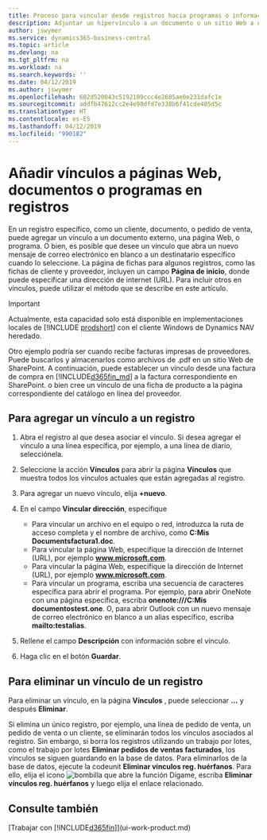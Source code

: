 ```yaml
---
title: Proceso para vincular desde registros hacia programas o información externa | Documentos de Microsoft
description: Adjuntar un hipervínculo a un documento o un sitio Web a un registro específico, como un documento de cliente.
author: jswymer
ms.service: dynamics365-business-central
ms.topic: article
ms.devlang: na
ms.tgt_pltfrm: na
ms.workload: na
ms.search.keywords: ''
ms.date: 04/12/2019
ms.author: jswymer
ms.openlocfilehash: 602d520043c5192109ccc4e2605ae0e231dafc1e
ms.sourcegitcommit: addfb47612cc2e4e98dfd7e338b6f41cde405d5c
ms.translationtype: HT
ms.contentlocale: es-ES
ms.lasthandoff: 04/12/2019
ms.locfileid: "990182"
---
```

# <a name="add-links-to-websites-documents-or-programs-on-records"></a>Añadir vínculos a páginas Web, documentos o programas en registros
En un registro específico, como un cliente, documento, o pedido de venta, puede agregar un vínculo a un documento externo, una página Web, o programa. O bien, es posible que desee un vínculo que abra un nuevo mensaje de correo electrónico en blanco a un destinatario específico cuando lo seleccione. La página de fichas para algunos registros, como las fichas de cliente y proveedor, incluyen un campo **Página de inicio**, donde puede especificar una dirección de internet (URL). Para incluir otros en vínculos, puede utilizar el método que se describe en este artículo.  

> [!IMPORTANT]
> Actualmente, esta capacidad solo está disponible en implementaciones locales de [!INCLUDE [prodshort](includes/prodshort.md)] con el cliente Windows de Dynamics NAV heredado.  

Otro ejemplo podría ser cuando recibe facturas impresas de proveedores. Puede buscarlos y almacenarlos como archivos de .pdf en un sitio Web de SharePoint. A continuación, puede establecer un vínculo desde una factura de compra en [!INCLUDE[d365fin_md](includes/d365fin_md.md)] a la factura correspondiente en SharePoint. o bien cree un vínculo de una ficha de producto a la página correspondiente del catálogo en línea del proveedor.

## <a name="to-add-a-link-on-a-record"></a>Para agregar un vínculo a un registro   

1.  Abra el registro al que desea asociar el vínculo. Si desea agregar el vínculo a una línea específica, por ejemplo, a una línea de diario, selecciónela.  

2.  Seleccione la acción **Vínculos** para abrir la página **Vínculos** que muestra todos los vínculos actuales que están agregadas al registro.

3. Para agregar un nuevo vínculo, elija **+nuevo**.

4.  En el campo **Vincular dirección**, especifique

    -   Para vincular un archivo en el equipo o red, introduzca la ruta de acceso completa y el nombre de archivo, como **C:Mis Documentsfactura1.doc**.
    -   Para vincular la página Web, especifique la dirección de Internet (URL), por ejemplo **www.microsoft.com**.
    -   Para vincular la página Web, especifique la dirección de Internet (URL), por ejemplo **www.microsoft.com**.
    -   Para vincular un programa, escriba una secuencia de caracteres específica para abrir el programa. Por ejemplo, para abrir OneNote con una página específica, escriba **onenote:///C:Mis documentostest.one**. O, para abrir Outlook con un nuevo mensaje de correo electrónico en blanco a un alias específico, escriba **mailto:testalias**.  

5.  Rellene el campo **Descripción** con información sobre el vínculo.  

6.  Haga clic en el botón **Guardar**.  

## <a name="to-delete-a-link-from-a-record"></a>Para eliminar un vínculo de un registro  

Para eliminar un vínculo, en la página **Vínculos** , puede seleccionar **…** y después **Eliminar**.

Si elimina un único registro, por ejemplo, una línea de pedido de venta, un pedido de venta o un cliente, se eliminarán todos los vínculos asociados al registro. Sin embargo, si borra los registros utilizando un trabajo por lotes, como el trabajo por lotes **Eliminar pedidos de ventas facturados**, los vínculos se siguen guardando en la base de datos. Para eliminarlos de la base de datos, ejecute la codeunit **Eliminar vínculos reg. huérfanos**. Para ello, elija el icono ![bombilla que abre la función Dígame](media/ui-search/search_small.png "Dígame que desea hacer"), escriba **Eliminar vínculos reg. huérfanos** y luego elija el enlace relacionado.   

<!-- ### To run delete orphaned record links  

1.  Choose the ![Lightbulb that opens the Tell Me feature](media/ui-search/search_small.png "Tell me what you want to do") icon, enter **Data Deletion**, and then choose the related link.  

2.  On the **Data Deletion** page, choose **Tasks**, and then choose **Delete Orphaned Record Links**.  -->

## <a name="see-also"></a>Consulte también  
[Trabajar con [!INCLUDE[d365fin](includes/d365fin_md.md)]](ui-work-product.md)  
